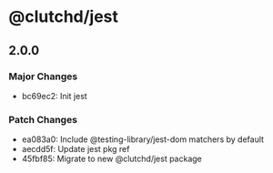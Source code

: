 # @clutchd/jest

## 2.0.0

### Major Changes

- bc69ec2: Init jest

### Patch Changes

- ea083a0: Include @testing-library/jest-dom matchers by default
- aecdd5f: Update jest pkg ref
- 45fbf85: Migrate to new @clutchd/jest package
